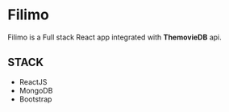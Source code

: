 # Filimo
Filimo is a Full stack React app integrated with **ThemovieDB** api.

## STACK
* ReactJS
* MongoDB
* Bootstrap

